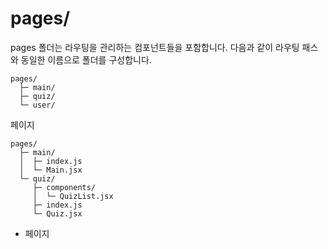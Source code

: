 # pages/

pages 폴더는 라우팅을 관리하는 컴포넌트들을 포함합니다. 다음과 같이 라우팅 패스와 동일한 이름으로 폴더를 구성합니다.

```text
pages/
  ├─ main/
  ├─ quiz/
  └─ user/
```

페이지

```text
pages/
  ├─ main/
  │  ├─ index.js
  │  └─ Main.jsx
  └─ quiz/
     ├─ components/
     │  └─ QuizList.jsx
     ├─ index.js
     └─ Quiz.jsx
```

* 페이지

